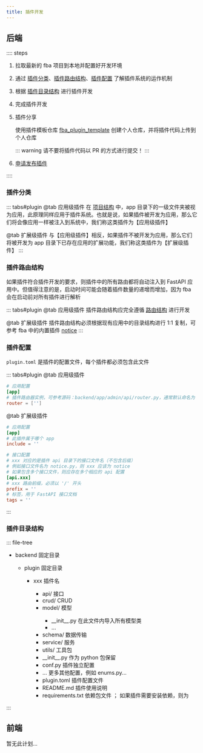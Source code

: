 ```yaml
---
title: 插件开发
---
```


## 后端

:::: steps

1. 拉取最新的 fba 项目到本地并配置好开发环境
2. 通过 [插件分类](#插件分类)、[插件路由结构](#插件路由结构)、[插件配置](#插件配置) 了解插件系统的运作机制
3. 根据 [插件目录结构](#插件目录结构) 进行插件开发
4. 完成插件开发
5. 插件分享 <Badge type="warning" text="可选" />

   使用插件模板仓库 [fba_plugin_template](https://github.com/fastapi-practices/fba_plugin_template)
   创建个人仓库，并将插件代码上传到个人仓库

   ::: warning
   请不要将插件代码以 PR 的方式进行提交！
   :::

6. [申请发布插件](publish.md) <Badge type="warning" text="可选" />

::::

### 插件分类

::: tabs#plugin
@tab <Icon name="carbon:app" />应用级插件
在 [项目结构](../backend/summary/intro.md#项目结构) 中，app
目录下的一级文件夹被视为应用，此原理同样应用于插件系统。也就是说，如果插件被开发为应用，那么它们将会像应用一样被注入到系统中，我们称这类插件为【应用级插件】

@tab <Icon name="fluent:table-simple-include-16-regular" />扩展级插件
与【应用级插件】相反，如果插件不被开发为应用，那么它们将被开发为 app 目录下已存在应用的扩展功能，我们称这类插件为【扩展级插件】
:::

### 插件路由结构

如果插件符合插件开发的要求，则插件中的所有路由都将自动注入到 FastAPI 应用中。但值得注意的是，启动时间可能会随着插件数量的递增而增加，因为
fba 会在启动前对所有插件进行解析

::: tabs#plugin
@tab <Icon name="carbon:app" />应用级插件
插件路由结构应完全遵循 [路由结构](../backend/reference/router.md#路由结构) 进行开发

@tab <Icon name="fluent:table-simple-include-16-regular" />扩展级插件
插件路由结构必须根据现有应用中的目录结构进行 1:1 复制，可参考 fba
中的内置插件 [notice](https://github.com/fastapi-practices/fastapi_best_architecture/tree/master/backend/plugin/notice/api)
:::

### 插件配置

`plugin.toml` 是插件的配置文件，每个插件都必须包含此文件

::: tabs#plugin
@tab <Icon name="carbon:app" />应用级插件

```toml
# 应用配置
[app]
# 插件路由器实例，可参考源码：backend/app/admin/api/router.py，通常默认命名为 v1
router = ['']
```

@tab <Icon name="fluent:table-simple-include-16-regular" />扩展级插件

```toml
# 应用配置
[app]
# 此插件属于哪个 app
include = ''

# 接口配置
# xxx 对应的是插件 api 目录下的接口文件名（不包含后缀）
# 例如接口文件名为 notice.py，则 xxx 应该为 notice
# 如果包含多个接口文件，则应存在多个相应的 api 配置
[api.xxx]
# xxx 路由前缀，必须以 '/' 开头
prefix = ''
# 标签，用于 FastAPI 接口文档
tags = ''
```

:::

### 插件目录结构

::: file-tree

- backend 固定目录 <Badge type="danger" text="必须" />
  - plugin 固定目录 <Badge type="danger" text="必须" />
    - xxx 插件名 <Badge type="danger" text="必须" />
      - api/ 接口 <Badge type="danger" text="必须" />
      - crud/ CRUD <Badge type="warning" text="非必须" />
      - model/ 模型 <Badge type="warning" text="非必须" />
        - \_\_init\_\_.py 在此文件内导入所有模型类 <Badge type="danger" text="必须" />
        - …
      - schema/ 数据传输 <Badge type="warning" text="非必须" />
      - service/ 服务 <Badge type="warning" text="非必须" />
      - utils/ 工具包 <Badge type="warning" text="非必须" />
      - \_\_init\_\_.py 作为 python 包保留 <Badge type="danger" text="必须" />
      - conf.py 插件独立配置 <Badge type="warning" text="非必须" />
      - … 更多其他配置，例如 enums.py... <Badge type="warning" text="非必须" />
      - plugin.toml 插件配置文件 <Badge type="danger" text="必须" />
      - README.md 插件使用说明 <Badge type="danger" text="必须" />
      - requirements.txt 依赖包文件 <Badge type="warning" text="非必须" />；
        如果插件需要安装依赖，则为 <Badge type="danger" text="必须" />

:::

## 前端

暂无此计划...
